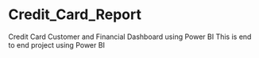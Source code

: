 # Credit_Card_Report
Credit Card Customer and Financial Dashboard using Power BI
This is end to end project using Power BI
